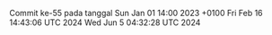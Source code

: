 Commit ke-55 pada tanggal Sun Jan 01 14:00 2023 +0100
Fri Feb 16 14:43:06 UTC 2024
Wed Jun  5 04:32:28 UTC 2024
